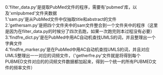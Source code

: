 0.'filter_data.py'是提取PubMed文件的程序，需要有'pubmed'库，以及'xmlpubmed'文件夹数据  
1.'sam.py'是从PubMed文件中仅抽取title和abstract的文件  
2.'gethersam.py'是把四个文件夹中的sam文件整合到一个文件夹中的程序（这里是因为在filter_data.py的时候分了四次去跑，如果一次跑完则本过程没有必要）  
3.'findfre_dict.py'是在PubMed中用AC自动机查找UMLS的词，并且整理出一个字典文件  
4.'findfre_marker.py'是在PubMed中用AC自动机查找UMLS的词，并且对应UMLS整理出一一对应的词频文件，（'getherfre.py'文件就是将得到每个PUBMED文件对应的的词频文件数据都加起来，得到一个统一的所有PUBMED文件的频率文件）  